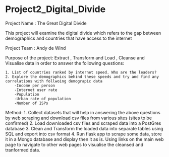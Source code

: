 # Project2_Digital_Divide

<Best to view this file in edit mode to see the layout>

Project Name : The Great Digital Divide

This project will examine the digital divide which refers to the gap between demographics and countries that have access to the internet

Project Team :  Andy de Wind

Purpose of the project: Extract , Transform and Load , Cleanse and Visualise data in order to answer the following questions:

    1. List of countries ranked by internet speed. Who are the leaders?
    2. Explore the demographics behind these speeds and try and find any correlations with follwoing demograpic data
        -Income per person
        -Internet user rate
        -Population
        -Urban rate of population
        -Number of ISPs
    
Method:
      1. Collect datasets that will help in answering the above questions by web scraping and download csv files from various sites (sites to be confirmed)
      2. Load downloaded csv files and scraped data into a PostGres database
      3. Clean and Transform the loaded data into separate tables using SQL and export into csv format
      4. Run flask app to scrape some data, store it in a Mongo database and display then it as is. Using links on the main web page to navigate to other web pages
         to visualise the cleansed and tranformed data.


      
